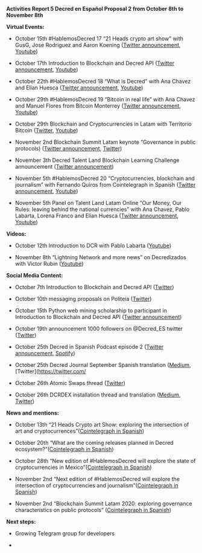 **Activities Report 5 Decred en Español Proposal 2 from October 8th to November 8th**

**Virtual Events:**

-  October 15th #HablemosDecred 17 “21 Heads crypto art show” with GusG, Jose Rodriguez and Aaron Koening ([Twitter announcement](https://twitter.com/Decred_ES/status/1315712600240467969), [Youtube](https://www.youtube.com/watch?v=b89-CTM0bYk))

- October 17th Introduction to Blockchain and Decred API ([Twitter announcement](https://twitter.com/Decred_ES/status/1317536322630914051), [Youtube](https://www.youtube.com/watch?v=XSmdwWykmSo))

-  October 22th #HablemosDecred 18 “What is Decred” with Ana Chavez and Elian Huesca ([Twitter announcement](https://twitter.com/Decred_ES/status/1318634345918320640), [Youtube](https://www.youtube.com/watch?v=rjfYxi6CXyI&t))
 
-  October 29th #HablemosDecred 19 “Bitcoin in real life” with Ana Chavez and Manuel Flores from Bitcoin Monterrey ([Twitter announcement](https://twitter.com/Decred_ES/status/1321166522367283200), [Youtube](https://www.youtube.com/watch?v=ok9TVEXF8mM&feature=youtu.be))

-  October 29th Blockchain and Cryptocurrencies in Latam with Territorio Bitcoin ([Twitter](https://twitter.com/territoriobtc/status/1322131929026711553), [Youtube](https://www.youtube.com/watch?v=dx8D18jlr9s&feature=youtu.be))

-  November 2nd Blockchain Summit Latam keynote “Governance in public protocols) ([Twitter announcement](https://twitter.com/BlockSummitLA/status/1323302427651657733), [Twitter](https://twitter.com/BlockSummitLA/status/1323302480537673730))

-  November 3th Decred Talent Land Blockchain Learning Challenge announcement ([Twitter announcement](https://twitter.com/Decred_ES/status/1323737929429245955))

- November 5th #HablemosDecred 20 “Cryptocurrencies, blockchain and journalism” with Fernando Quiros from Cointelegraph in Spanish ([Twitter announcement](https://twitter.com/Decred_ES/status/1323671501212684288), [Youtube](https://www.youtube.com/watch?v=V1tl600djBA&t=1s&pbjreload=101)) 

- November 5th Panel on Talent Land Latam Online “Our Money, Our Rules: leaving behind the national currencies” with Ana Chavez, Pablo Labarta, Lorena Franco and Elian Huesca ([Twitter announcement](https://twitter.com/talentrepublic_/status/1324046492038885376?s=19), [Youtube](https://www.youtube.com/watch?v=B0tEYQ2l_RM&feature=youtu.be))

**Videos:**

-  October 12th Introduction to DCR with Pablo Labarta ([Youtube](https://www.youtube.com/watch?v=S2SeVZqnO9A))

-  November 8th “Lightning Network and more news” on Decredizados with Victor Rubin ([Youtube](https://www.youtube.com/watch?v=9HEo7MpuX4U))

**Social Media Content:**

-  October 7th Introduction to Blockchain and Decred API ([Twitter](https://twitter.com/Decred_ES/status/1315123106839703552))

-  October 10th messaging proposals on Politeia ([Twitter](https://twitter.com/Decred_ES/status/1314958081126805505))

-  October 15th Python web mining scholarship to participant in Introduction to Blockchain and Decred API ([Twitter announcement](https://twitter.com/Decred_ES/status/1316751279000035332)) 

-  October 19th announcement 1000 followers on @Decred_ES twitter ([Twitter](https://twitter.com/Decred_ES/status/1318276054818148355)) 

-  October 25th Decred in Spanish Podcast episode 2 ([Twitter announcement](https://twitter.com/Decred_ES/status/1320497346556297216), [Spotify](https://open.spotify.com/show/7kZwB0fobWzZk7peEjypYf)) 

- October 25th Decred Journal September Spanish translation  ([Medium](https://medium.com/decred-es/revista-decred-septiembre-2020-476f2d584c08), [Twitter](https://twitter.com/

-  October 26th Atomic Swaps thread ([Twitter](https://twitter.com/Decred_ES/status/1320736772427571206))

-  October 26th DCRDEX installation thread and translation ([Medium](https://medium.com/decred-es/c%C3%B3mo-instalar-y-usar-dcrdex-93c59d96f176), [Twitter](https://twitter.com/Decred_ES/status/1320844859910094848))

**News and mentions:**

-   October 13th “21 Heads Crypto art Show: exploring the intersection of art and cryptocurrences”([Cointelegraph in Spanish](https://es.cointelegraph.com/news/21-heads-crypto-art-show-they-will-analyze-the-intersection-between-art-and-cryptocurrencies))

-   October 20th “What are the coming releases planned in Decred ecosystem?”([Cointelegraph in Spanish](https://es.cointelegraph.com/news/what-new-launches-are-planned-by-the-decred-ecosystem))

-   October 28th “New edition of #HablemosDecred will explore the state of cryptocurrencies in Mexico”([Cointelegraph in Spanish](https://es.cointelegraph.com/news/new-edition-of-hablemos-decred-will-deal-with-cryptomontages-in-mexico))

-   November 2nd “Next edition of #HablemosDecred will explore the intersection of cryptocurrencies and journalism”([Cointelegraph in Spanish](https://es.cointelegraph.com/news/next-edition-of-hablemos-decred-will-focus-on-linking-the-media-with-crypto))

-   November 2nd “Blockchain Summit Latam 2020: exploring governance characteristics on public protocols” ([Cointelegraph in Spanish](https://es.cointelegraph.com/news/blockchain-summit-latam-2020-governance-features-analyzed-in-public-protocols))

**Next steps:**

- Growing Telegram group for developers

- 


